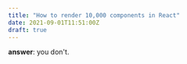 ```yaml
---
title: "How to render 10,000 components in React"
date: 2021-09-01T11:51:00Z
draft: true
---
```


**answer**: you don't.
